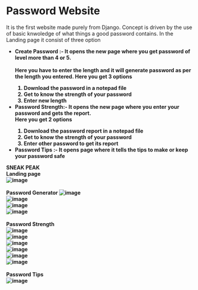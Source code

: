 # Password Website 
It is the first website made purely from Django.
Concept is driven by the use of basic knwoledge of what things a good password contains.
In the Landing page it consist of three option
<ul>
  <li> <b>Create Password :- <b> It opens the new page where you get password of level more than 4 or 5.<br>
    <br>Here you have to enter the length and it will generate password as per the length you entered.
    Here you get 3 options
        <ol>
          <li> Download the password in a notepad file</li>
          <li> Get to know the strength of your password</li>
          <li> Enter new length</li>
        </ol>
  </li>
   <li> <b>Password Strength:- <b> It opens the new page where you enter your password and gets the report. <br>
    Here you get 2 options
        <ol>
          <li> Download the password report in a notepad file</li>
          <li> Get to know the strength of your password</li>
          <li> Enter other password to get its report </li>
        </ol>
  </li>
     <li> <b>Password Tips :- <b> It opens page where it tells the tips to make or keep your password safe
  
  </li>
</ul>

<b> SNEAK PEAK <b>
<br>
<b>Landing page<b>
<br>
![image](https://github.com/Abhishek182005/PASSWORD-PROJECT/assets/164459641/f648ee65-bb2d-4bb1-be1e-8f37d5699891)
<br>
<br>
<b> Password Generator<b>
![image](https://github.com/Abhishek182005/PASSWORD-PROJECT/assets/164459641/891dddec-0d91-4bed-84f6-9358e352096c)
<br>
![image](https://github.com/Abhishek182005/PASSWORD-PROJECT/assets/164459641/f85c4277-1087-425e-8f47-86dc66e25251)
<br>
![image](https://github.com/Abhishek182005/PASSWORD-PROJECT/assets/164459641/2c04033c-b55c-4716-a5f8-55264fb515c9)
<br>
![image](https://github.com/Abhishek182005/PASSWORD-PROJECT/assets/164459641/2483a1f7-8dbf-4869-964e-8b34297bae80)
<br>
<br>
<b> Password Strength<b>
<br>
![image](https://github.com/Abhishek182005/PASSWORD-PROJECT/assets/164459641/e66377aa-e356-41c0-9b32-c0a723a7dbc1)
<br>
![image](https://github.com/Abhishek182005/PASSWORD-PROJECT/assets/164459641/7c8d37e4-c1fd-4c56-aa2b-38a0771b8019)
<br>
![image](https://github.com/Abhishek182005/PASSWORD-PROJECT/assets/164459641/86b4a89a-c278-40d8-805b-9930c4c61c01)
<br>
![image](https://github.com/Abhishek182005/PASSWORD-PROJECT/assets/164459641/673c2110-dff3-410b-a329-e67fa02bc111)
<br>
![image](https://github.com/Abhishek182005/PASSWORD-PROJECT/assets/164459641/5481d011-fe32-4830-80b1-25e25aafea42)
<br>
![image](https://github.com/Abhishek182005/PASSWORD-PROJECT/assets/164459641/4e339e87-f113-4dee-8e06-740c1a82770e)
<br>
<br>
<b> Password Tips<b>
<br>
![image](https://github.com/Abhishek182005/PASSWORD-PROJECT/assets/164459641/f180ff04-d352-42c7-9099-a77549d5935a)







